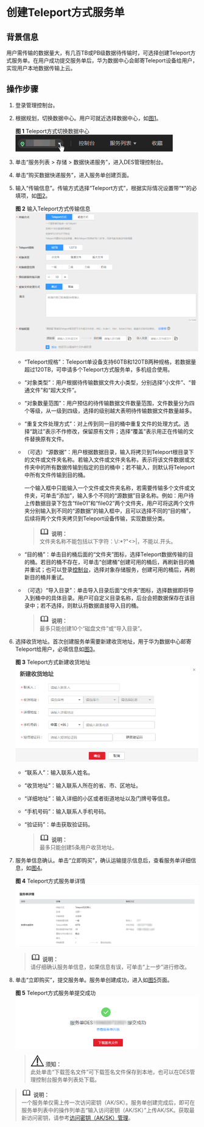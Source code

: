 # 创建Teleport方式服务单<a name="des_01_0013"></a>

## 背景信息<a name="section15394826182312"></a>

用户需传输的数据量大，有几百TB或PB级数据待传输时，可选择创建Teleport方式服务单。在用户成功提交服务单后，华为数据中心会邮寄Teleport设备给用户，实现用户本地数据传输上云。

## 操作步骤<a name="section13241254801"></a>

1.  登录管理控制台。
2.  根据规划，切换数据中心。用户可就近选择数据中心，如[图1](#fig7347191312457)。

    **图 1**  Teleport方式切换数据中心<a name="fig7347191312457"></a>  
    ![](figures/Teleport方式切换数据中心.png "Teleport方式切换数据中心")

3.  单击“服务列表 \> 存储 \> 数据快递服务”，进入DES管理控制台。
4.  单击“购买数据快递服务”，进入服务单创建页面。
5.  输入“传输信息”。传输方式选择“Teleport方式”，根据实际情况设置带“\*”的必填项，如[图2](#fig13420137533)。

    **图 2**  输入Teleport方式传输信息<a name="fig13420137533"></a>  
    ![](figures/输入Teleport方式传输信息.png "输入Teleport方式传输信息")

    -   “Teleport规格”：Teleport单设备支持60TB和120TB两种规格，若数据量超过120TB，可申请多个Teleport方式服务单，多机组合使用。
    -   “对象类型”：用户根据待传输数据文件大小类型，分别选择“小文件”、“普通文件”和“超大文件”。
    -   “对象数量范围”：用户预估的待传输数据文件数量范围，文件数量分为四个等级，从一级到四级，选择的级别越大表明待传输数据文件数量越多。
    -   “重复文件处理方式”：对上传到同一目的桶中重复文件的处理方式。选择“跳过”表示不作修改，保留原有文件；选择“覆盖”表示用正在传输的文件替换原有文件。
    -   （可选）“源数据”：用户根据数据目录，输入将拷贝到Teleport根目录下的文件或文件夹名称。若输入文件或文件夹名称，表示将该文件数据或文件夹中的所有数据传输到指定的目的桶中；若不输入，则默认将Teleport中所有文件传输到目的桶。

        一个输入框中只能输入一个文件或文件夹名称，若需要传输多个文件或文件夹，可单击“添加”，输入多个不同的“源数据”目录名称。例如：用户待上传数据目录下包含“file01”和“file02”两个文件夹，用户可将这两个文件夹分别输入到不同的“源数据”的输入框中，且可以选择不同的“目的桶”，后续将两个文件夹拷贝到Teleport设备传输，实现数据分类。

        >![](public_sys-resources/icon-note.gif) **说明：**   
        >文件夹名称不能包括以下字符：\\/:\*?"<\>|，不能以.开头。  

    -   “目的桶”：单击目的桶后面的“文件夹”图标，选择Teleport数据传输的目的桶。若目的桶不存在，可单击“创建桶”创建可用的桶后，再刷新目的桶并重试；也可以登录[控制台](https://console.huaweicloud.com)，选择对象存储服务，创建可用的桶后，再刷新目的桶并重试。
    -   （可选）“导入目录”：单击导入目录后面“文件夹”图标，选择数据即将导入到桶中的具体目录。用户可自定义目录名称，后台会把数据保存在该目录中；若不选择，则默认将数据直接导入目的桶。

        >![](public_sys-resources/icon-note.gif) **说明：**   
        >最多只能创建10个“磁盘文件”或“导入目录”。  


6.  选择收货地址。首次创建服务单需要新建收货地址，用于华为数据中心邮寄Teleport给用户，必填信息如[图3](#fig172413361874)。

    **图 3**  Teleport方式新建收货地址<a name="fig172413361874"></a>  
    ![](figures/Teleport方式新建收货地址.png "Teleport方式新建收货地址")

    -   “联系人”：输入联系人姓名。
    -   “收货地址”：输入联系人所在的省、市、区地址。
    -   “详细地址”：输入详细的小区或者街道地址以及门牌号等信息。
    -   “手机号码”：输入联系人手机号码。
    -   “验证码”：单击获取验证码。

        >![](public_sys-resources/icon-note.gif) **说明：**   
        >最多只能创建5条用户收货地址。  


7.  服务单信息确认。单击“立即购买”，确认运输提示信息后，查看服务单详细信息，如[图4](#fig73442118259)。

    **图 4**  Teleport方式服务单详情<a name="fig73442118259"></a>  
    ![](figures/Teleport方式服务单详情.png "Teleport方式服务单详情")

    >![](public_sys-resources/icon-note.gif) **说明：**   
    >请仔细确认服务单信息，如果信息有误，可单击“上一步”进行修改。  

8.  单击“立即购买”，提交服务单。服务单创建成功，进入如[图5](#fig24931621843)页面。

    **图 5**  Teleport方式服务单提交成功<a name="fig24931621843"></a>  
    ![](figures/Teleport方式服务单提交成功.png "Teleport方式服务单提交成功")

    >![](public_sys-resources/icon-notice.gif) **须知：**   
    >此处单击“下载签名文件”可下载签名文件保存到本地，也可以在DES管理控制台服务单列表处下载。  


>![](public_sys-resources/icon-note.gif) **说明：**   
>一个服务单仅需上传一次访问密钥（AK/SK）。服务单创建完成后，即可在服务单列表中的操作列单击“输入访问密钥（AK/SK）”上传AK/SK。获取最新访问密钥，请参考[访问密钥（AK/SK）管理](https://support.huaweicloud.com/usermanual-ca/zh-cn_topic_0046606340.html)。  

